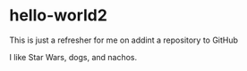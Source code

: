 # hello-world2
This is just a refresher for me on addint a repository to GitHub

I like Star Wars, dogs, and nachos.
